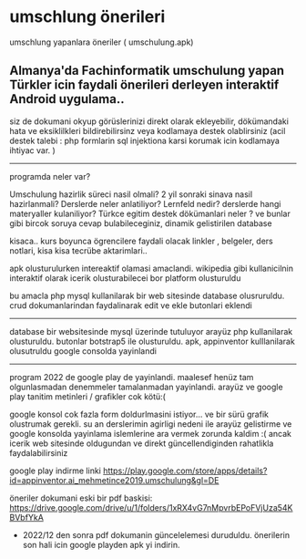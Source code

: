 # umschlung önerileri
umschlung yapanlara öneriler ( umschulung.apk) 

Almanya'da Fachinformatik umschulung yapan Türkler icin 
faydali önerileri derleyen interaktif Android uygulama.. 
---------------------------------------------------
siz de dokumani okyup görüslerinizi direkt olarak ekleyebilir, dökümandaki hata ve eksiklilkleri bildirebilirsinz
veya kodlamaya destek olablirsiniz 
(acil destek talebi : php formlarin sql injektiona karsi korumak icin kodlamaya ihtiyac var. )

---------------------------------------
programda  neler var? 

Umschulung hazirlik süreci nasil olmali?
2 yil sonraki sinava nasil hazirlanmali?
Derslerde neler anlatiliyor? 
Lernfeld nedir?
derslerde hangi materyaller kulaniliyor?
Türkce egitim destek dökümanlari neler ?
ve bunlar gibi bircok soruya cevap bulabileceginiz, dinamik gelistirilen database 

kisaca.. 
kurs boyunca ögrencilere faydali olacak linkler , belgeler, ders notlari, kisa kisa  tecrübe aktarimlari.. 

apk olusturulurken intereaktif olamasi amaclandi. 
wikipedia gibi kullanicilnin interaktif olarak icerik olusturabilecei bor platform olusturuldu

bu amacla php mysql kullanilarak bir web sitesinde database olusruruldu. 
crud dokumanlarindan faydalinarak edit ve ekle butonlari eklendi 

---------------------------------------------

database bir websitesinde mysql üzerinde tutuluyor 
arayüz php kullanilarak olusturuldu.
butonlar botstrap5 ile olusturuldu.
apk,   appinventor  kulllanilarak olusutruldu 
google consolda yayinlandi 

-----------------------------------------

program 2022 de google play de yayinlandi. 
maalesef henüz tam olgunlasmadan denemmeler tamalanmadan yayinlandi. 
arayüz ve google play tanitim metinleri / grafikler cok kötü:( 

google konsol cok fazla form doldurlmasini istiyor...  ve bir sürü grafik olustrumak gerekli. 
su an derslerimin agirligi nedeni ile arayüz gelistirme  ve google konsolda yayinlama islemlerine ara vermek zorunda kaldim :(
ancak icerik web sitesinde oldugundan ve direkt güncellendiginden rahatlikla faydalabilirsiniz  

google play indirme linki
https://play.google.com/store/apps/details?id=appinventor.ai_mehmetince2019.umschulung&gl=DE

öneriler dokumani eski bir pdf baskisi:
https://drive.google.com/drive/u/1/folders/1xRX4vG7nMpvrbEPoFVjUza54KBVbfYkA
* 2022/12 den sonra pdf dokumanin güncelelemesi duruduldu. 
önerilerin son hali icin google playden apk yi indirin. 
